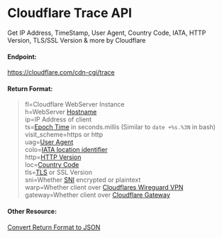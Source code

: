 # Cloudflare Trace API
Get IP Address, TimeStamp, User Agent, Country Code, IATA, HTTP Version, TLS/SSL Version &amp; more by Cloudflare

#### Endpoint:
https://cloudflare.com/cdn-cgi/trace

#### Return Format:
> fl=Cloudflare WebServer Instance<br>
h=WebServer [Hostname](https://en.wikipedia.org/wiki/Hostname)<br>
ip=IP Address of client<br>
ts=[Epoch Time](https://en.wikipedia.org/wiki/Unix_time) in seconds.millis (Similar to `date +%s.%3N` in bash)<br>
visit_scheme=https or http<br>
uag=[User Agent](https://developer.mozilla.org/en-US/docs/Web/HTTP/Headers/User-Agent)<br>
colo=[IATA location identifier](https://en.wikipedia.org/wiki/IATA_airport_code)<br>
http=[HTTP Version](https://en.wikipedia.org/wiki/Hypertext_Transfer_Protocol)<br>
loc=[Country Code](https://en.wikipedia.org/wiki/ISO_3166-1_alpha-2)<br>
tls=[TLS](https://en.wikipedia.org/wiki/Transport_Layer_Security) or SSL Version<br>
sni=Whether [SNI](https://en.wikipedia.org/wiki/Server_Name_Indication) encrypted or plaintext<br>
warp=Whether client over [Cloudflares Wireguard VPN](https://1.1.1.1/)<br>
gateway=Whether client over [Cloudflare Gateway](https://www.cloudflare.com/teams/gateway/)<br>

#### Other Resource:
[Convert Return Format to JSON](https://stackoverflow.com/a/68304489/2437224)
